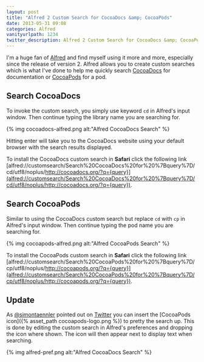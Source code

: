 ```yaml
---
layout: post
title: "Alfred 2 Custom Search for CocoaDocs &amp; CocoaPods"
date: 2013-05-31 09:08
categories: Alfred
vanityurlpath: 1234
twitter_description: Alfred 2 Custom Search for CocoaDocs &amp; CocoaPods.
---
```

I'm a huge fan of [Alfred](http://www.alfredapp.com/) and find myself using it more and more, especially since the release of version 2. Alfred allows you to create custom searches which is what I've done to help me quickly search [CocoaDocs](http://cocoadocs.org/) for documentation or [CocoaPods](http://cocoapods.org/) for a pod.

## Search CocoaDocs

To invoke the custom search, you simply use keyword `cd` in Alfred's input window. Then continue typing the library name you are searching for.

{% img cocoadocs-alfred.png alt:"Alfred CocoaDocs Search" %}

Hitting enter will take you to the CocoaDocs website using your default browser with the search results displayed.

To install the CocoaDocs custom search in **Safari** click the following link [alfred://customsearch/Search%20CocoaDocs%20for%20%7Bquery%7D/cd/utf8/noplus/http://cocoadocs.org/?q={query}](alfred://customsearch/Search%20CocoaDocs%20for%20%7Bquery%7D/cd/utf8/noplus/http://cocoadocs.org/?q={query}).

## Search CocoaPods

Similar to using the CocoaDocs custom search but replace `cd` with `cp` in Alfred's input window. Then continue typing the pod name you are searching for.

{% img cocoapods-alfred.png alt:"Alfred CocoaPods Search" %}

To install the CocoaPods custom search in **Safari** click the following link [alfred://customsearch/Search%20CocoaPods%20for%20%7Bquery%7D/cp/utf8/noplus/http://cocoapods.org/?q={query}](alfred://customsearch/Search%20CocoaPods%20for%20%7Bquery%7D/cp/utf8/noplus/http://cocoapods.org/?q={query}).

## Update

As [@simontaennler](https://twitter.com/simontaennler) pointed out on [Twitter](https://twitter.com/simontaennler/status/340404769204105217) you can insert the [CocoaPods icon]({% asset_path cocoapods-logo.png %}) to pretty the search up. This is done by editing the custom search in Alfred's preferences and dropping the icon where shown. The icon will then appear next to display text when searching.

{% img alfred-pref.png alt:"Alfred CocoaDocs Search" %}
